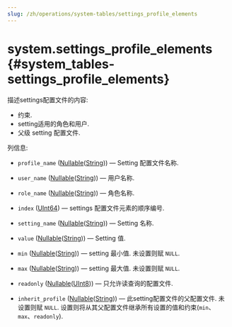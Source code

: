 ```yaml
---
slug: /zh/operations/system-tables/settings_profile_elements
---
```

# system.settings_profile_elements {#system_tables-settings_profile_elements}

描述settings配置文件的内容:

- 约束.
- setting适用的角色和用户.
- 父级 setting 配置文件.

列信息:
-    `profile_name` ([Nullable](../../sql-reference/data-types/nullable.md)([String](../../sql-reference/data-types/string.md))) — Setting 配置文件名称.

-    `user_name` ([Nullable](../../sql-reference/data-types/nullable.md)([String](../../sql-reference/data-types/string.md))) — 用户名称.

-    `role_name` ([Nullable](../../sql-reference/data-types/nullable.md)([String](../../sql-reference/data-types/string.md))) — 角色名称.

-    `index` ([UInt64](../../sql-reference/data-types/int-uint.md)) — settings 配置文件元素的顺序编号.

-    `setting_name` ([Nullable](../../sql-reference/data-types/nullable.md)([String](../../sql-reference/data-types/string.md))) — Setting 名称.

-    `value` ([Nullable](../../sql-reference/data-types/nullable.md)([String](../../sql-reference/data-types/string.md))) — Setting 值.

-    `min` ([Nullable](../../sql-reference/data-types/nullable.md)([String](../../sql-reference/data-types/string.md))) — setting 最小值. 未设置则赋 `NULL`.

-    `max` ([Nullable](../../sql-reference/data-types/nullable.md)([String](../../sql-reference/data-types/string.md))) — setting 最大值. 未设置则赋 `NULL`.

-    `readonly` ([Nullable](../../sql-reference/data-types/nullable.md)([UInt8](/sql-reference/data-types/int-uint#integer-ranges))) — 只允许读查询的配置文件.

-    `inherit_profile` ([Nullable](../../sql-reference/data-types/nullable.md)([String](../../sql-reference/data-types/string.md))) — 此setting配置文件的父配置文件. 未设置则赋 `NULL`. 设置则将从其父配置文件继承所有设置的值和约束(`min`、`max`、`readonly`).
